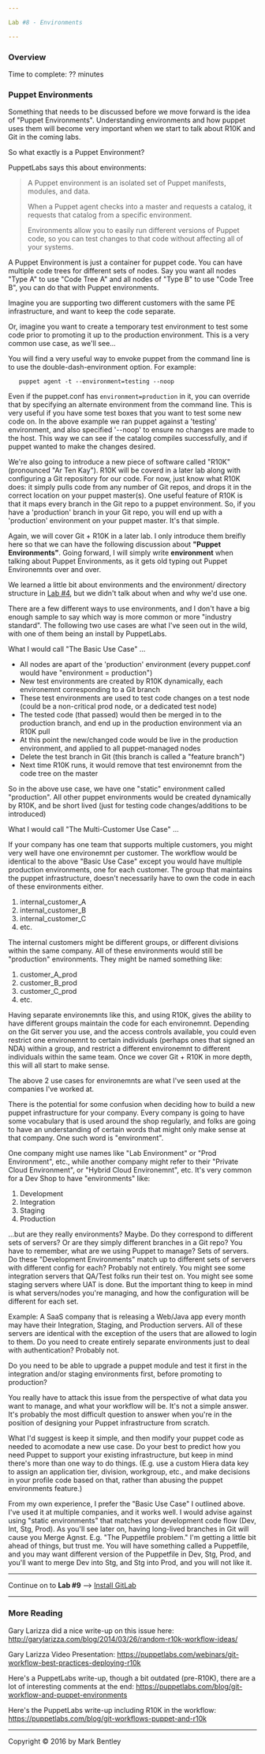 ```yaml
---

Lab #8 - Environments

---
```


### Overview ###

Time to complete:  ?? minutes

### Puppet Environments ###

Something that needs to be discussed before we move forward is the idea of
"Puppet Environments".  Understanding environments and how puppet uses them
will become very important when we start to talk about R10K and Git in the
coming labs.

So what exactly is a Puppet Environment?

PuppetLabs says this about environments:

>    A Puppet environment is an isolated set of Puppet manifests, modules, and data.
>
>    When a Puppet agent checks into a master and requests a catalog, it requests
>    that catalog from a specific environment.
>
>    Environments allow you to easily run different versions of Puppet code, so you
>    can test changes to that code without affecting all of your systems.

A Puppet Environment is just a container for puppet code.  You can have multiple code trees
for different sets of nodes.  Say you want all nodes "Type A" to use "Code Tree A" and all
nodes of "Type B" to use "Code Tree B", you can do that with Puppet environments.

Imagine you are supporting two different customers with the same PE infrastructure, and
want to keep the code separate.

Or, imagine you want to create a temporary test environment to test some code prior to
promoting it up to the production environment.  This is a very common use case, as we'll
see...

You will find a very useful way to envoke puppet from the command line is to
use the double-dash-environment option.  For example:

```shell
   puppet agent -t --environment=testing --noop
```

Even if the puppet.conf has `environment=production` in it, you can override that by specifying
an alternate environment from the command line.  This is very useful if you have some test boxes
that you want to test some new code on.  In the above example we ran puppet against a 'testing'
environment, and also specified '--noop' to ensure no changes are made to the host.  This way we can
see if the catalog compiles successfully, and if puppet wanted to make the changes desired.

We're also going to introduce a new piece of software called "R10K" (pronounced "Ar Ten Kay").
R10K will be coverd in a later lab along with configuring a Git repository for our code.  For now,
just know what R10K does:  it simply pulls code from any number of Git repos, and drops it in
the correct location on your puppet master(s).  One useful feature of R10K is that it maps every
branch in the Git repo to a puppet environment.  So, if you have a 'production' branch in your
Git repo, you will end up with a 'production' environment on your puppet master.  It's that simple.

Again, we will cover Git + R10K in a later lab.  I only introduce them breifly here so that we can
have the following discussion about **"Puppet Environments"**.  Going forward, I will simply write
**environment** when talking about Puppet Environments, as it gets old typing out Puppet Environemnts
over and over.

We learned a little bit about environments and the environment/ directory structure in
[Lab #4](/share/04-Puppet-Config-and-Code.md), but we didn't talk about
when and why we'd use one.

There are a few different ways to use environments, and I don't have a big enough sample to say
which way is more common or more "industry standard".  The following two use cases are
what I've seen out in the wild, with one of them being an install by PuppetLabs.

What I would call "The Basic Use Case" ...

  - All nodes are apart of the 'production' environment (every puppet.conf would have "environment = production")
  - New test environments are created by R10K dynamically, each environemnt corresponding to a Git branch
  - These test environments are used to test code changes on a test node (could be a non-critical prod node, or a dedicated test node)
  - The tested code (that passed) would then be merged in to the production branch, and end up in the production environment via an R10K pull
  - At this point the new/changed code would be live in the production environment, and applied to all puppet-managed nodes
  - Delete the test branch in Git (this branch is called a "feature branch")
  - Next time R10K runs, it would remove that test environemnt from the code tree on the master

So in the above use case, we have one "static" environment called "production".
All other puppet environments would be created dynamically by R10K, and be
short lived (just for testing code changes/additions to be introduced)

What I would call "The Multi-Customer Use Case" ...

If your company has one team that supports multiple customers, you might very
well have one environemnt per customer.  The workflow would be identical to
the above "Basic Use Case" except you would have multiple production environments,
one for each customer.  The group that maintains the puppet infrastructure,
doesn't necessarily have to own the code in each of these environments either.

  1. internal_customer_A
  2. internal_customer_B
  3. internal_customer_C
  4. etc.

The internal customers might be different groups, or different divisions within
the same company.  All of these environments would still be "production"
environments.  They might be named something like:

  1. customer_A_prod
  2. customer_B_prod
  3. customer_C_prod
  4. etc.

Having separate environemnts like this, and using R10K, gives the ability to
have different groups maintain the code for each environemnt.  Depending on
the Git server you use, and the access controls available, you could even
restrict one environemnt to certain individuals (perhaps ones that signed
an NDA) within a group, and restrict a different environemnt to different
individuals within the same team.  Once we cover Git + R10K in more depth,
this will all start to make sense.

The above 2 use cases for environemnts are what I've seen used at the
companies I've worked at.

There is the potential for some confusion when deciding how to build a new
puppet infrastructure for your company.  Every company is going to have
some vocabulary that is used around the shop regularly, and folks are
going to have an understanding of certain words that might only make
sense at that company.  One such word is "environment".

One company might use names like "Lab Environment" or "Prod Environment",
etc., while another company might refer to their "Private Cloud Environment",
or "Hybrid Cloud Environemnt", etc.  It's very common for a Dev Shop to
have "environments" like:

  1. Development
  2. Integration
  3. Staging
  4. Production

...but are they really environments?  Maybe.  Do they correspond to different
sets of servers?  Or are they simply different branches in a Git repo?  You
have to remember, what are we using Puppet to manage?  Sets of servers. Do
these "Development Environments" match up to different sets of servers with
different config for each?  Probably not entirely.  You might see some
integration servers that QA/Test folks run their test on.  You might see
some staging servers where UAT is done.  But the important thing to keep in
mind is what servers/nodes you're managing, and how the configuration will
be different for each set.

Example:  A SaaS company that is releasing a Web/Java app every month
may have their Integration, Staging, and Production servers.  All of
these servers are identical with the exception of the users that are
allowed to login to them.  Do you need to create entirely separate
environments just to deal with authentication?  Probably not.

Do you need to be able to upgrade a puppet module and test it first
in the integration and/or staging environments first, before promoting
to production?

You really have to attack this issue from the perspective of what data
you want to manage, and what your workflow will be.  It's not a simple
answer.  It's probably the most difficult question to answer when you're
in the position of designing your Puppet infrastructure from scratch.

What I'd suggest is keep it simple, and then modify your puppet code
as needed to acomodate a new use case.  Do your best to predict how
you need Puppet to support your existing infrastructure, but keep in
mind there's more than one way to do things. (E.g. use a custom Hiera
data key to assign an application tier, division, workgroup, etc.,
and make decisions in your profile code based on that, rather than
abusing the puppet environments feature.)

From my own experience, I prefer the "Basic Use Case" I outlined above.
I've used it at multiple companies, and it works well.  I would advise
against using "static environments" that matches your development code
flow (Dev, Int, Stg, Prod).  As you'll see later on, having long-lived
branches in Git will cause you Merge Agnst. E.g. "The Puppetfile problem."
I'm getting a little bit ahead of things, but trust me.  You will have
something called a Puppetfile, and you may want different version of
the Puppetfile in Dev, Stg, Prod, and you'll want to merge Dev into
Stg, and Stg into Prod, and you will not like it.

---

Continue on to **Lab #9** --> [Install GitLab](09-Install-GitLab.md)

---

### More Reading ###

Gary Larizza did a nice write-up on this issue here:  <http://garylarizza.com/blog/2014/03/26/random-r10k-workflow-ideas/>

Gary Larizza Video Presentation:  <https://puppetlabs.com/webinars/git-workflow-best-practices-deploying-r10k>

Here's a PuppetLabs write-up, though a bit outdated (pre-R10K), there are a lot of interesting comments at the end:   <https://puppetlabs.com/blog/git-workflow-and-puppet-environments>

Here's the PuppetLabs write-up including R10K in the workflow:  <https://puppetlabs.com/blog/git-workflows-puppet-and-r10k>

---

Copyright © 2016 by Mark Bentley

